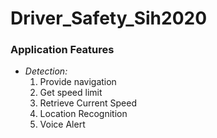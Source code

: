 # Driver_Safety_Sih2020

### Application Features
  * _Detection:_    
    1) Provide navigation
    2) Get speed limit
    3) Retrieve Current Speed
    4) Location Recognition
    5) Voice Alert
